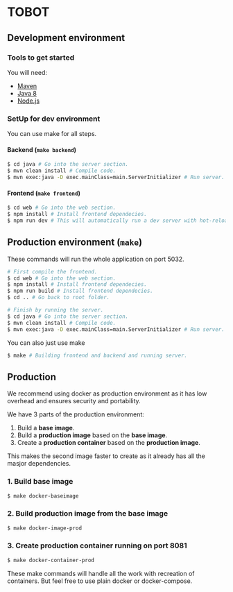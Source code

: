 # TOBOT

## Development environment

### Tools to get started

You will need:
 - [Maven](https://maven.apache.org/guides/getting-started/maven-in-five-minutes.html)
 - [Java 8](http://www.oracle.com/technetwork/java/javase/downloads/jdk8-downloads-2133151.html)
 - [Node.js](https://nodejs.org/en/)

### SetUp for dev environment

You can use make for all steps.

#### Backend (`make backend`)

```bash
$ cd java # Go into the server section.
$ mvn clean install # Compile code.
$ mvn exec:java -D exec.mainClass=main.ServerInitializer # Run server.
```

#### Frontend (`make frontend`)

```bash
$ cd web # Go into the web section.
$ npm install # Install frontend dependecies.
$ npm run dev # This will automatically run a dev server with hot-reload.
```

## Production environment (`make`)

These commands will run the whole application on port 5032.

```bash
# First compile the frontend.
$ cd web # Go into the web section.
$ npm install # Install frontend dependecies.
$ npm run build # Install frontend dependecies.
$ cd .. # Go back to root folder.

# Finish by running the server.
$ cd java # Go into the server section.
$ mvn clean install # Compile code.
$ mvn exec:java -D exec.mainClass=main.ServerInitializer # Run server.
```

You can also just use make

```bash
$ make # Building frontend and backend and running server.
```

## Production

We recommend using docker as production environment as it has low overhead
and ensures security and portability.

We have 3 parts of the production environment:
 1. Build a **base image**.
 2. Build a **production image** based on the **base image**.
 3. Create a **production container** based on the **production image**.

This makes the second image faster to create as it already has all the masjor dependencies.

### 1. Build base image

```bash
$ make docker-baseimage
```

### 2. Build production image from the base image

```bash
$ make docker-image-prod
```

### 3. Create production container running on port 8081

```bash
$ make docker-container-prod
```

These make commands will handle all the work with recreation of containers.
But feel free to use plain docker or docker-compose.
